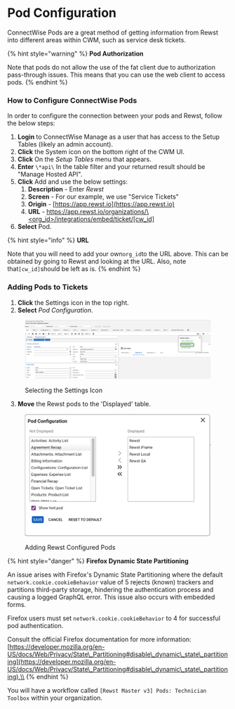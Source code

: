 # Pod Configuration

ConnectWise Pods are a great method of getting information from Rewst into different areas within CWM, such as service desk tickets.

{% hint style="warning" %}
**Pod Authorization**

Note that pods do not allow the use of the fat client due to authorization pass-through issues. This means that you can use the web client to access pods.
{% endhint %}

### How to Configure ConnectWise Pods

In order to configure the connection between your pods and Rewst, follow the below steps:

1. **Login** to ConnectWise Manage as a user that has access to the Setup Tables (likely an admin account).
2. **Click** the System icon on the bottom right of the CWM UI.
3. **Click** On the _Setup Tables_ menu that appears.
4. **Enter** `\*api\` In the table filter and your returned result should be "Manage Hosted API".
5. **Click** Add and use the below settings:
   1. **Description** - Enter _Rewst_
   2. **Screen** - For our example, we use "Service Tickets"
   3. **Origin** - [https://app.rewst.io](https://app.rewst.io)
   4. **URL** - [https://app.rewst.io/organizations/\<org\_id>/integrations/embed/ticket/\[cw\_id\]](https://app.rewst.io/organizations/%3Corg\_id%3E/integrations/embed/ticket/\[cw\_id)
6. **Select** Pod.

{% hint style="info" %}
**URL**

Note that you will need to add your own`org_id`to the URL above. This can be obtained by going to Rewst and looking at the URL. Also, note that`[cw_id]`should be left as is.
{% endhint %}

### Adding Pods to Tickets

1. **Click** the Settings icon in the top right.
2. **Select** _Pod Configuration_.

<figure><img src="../../../../.gitbook/assets/cwm-pod-config.png" alt=""><figcaption><p>Selecting the Settings Icon</p></figcaption></figure>

3. **Move** the Rewst pods to the 'Displayed' table.

<figure><img src="../../../../.gitbook/assets/cwm-pod-configuration-window.png" alt=""><figcaption><p>Adding Rewst Configured Pods</p></figcaption></figure>

{% hint style="danger" %}
**Firefox Dynamic State Partitioning**

An issue arises with Firefox's Dynamic State Partitioning where the default `network.cookie.cookieBehavior` value of 5 rejects (known) trackers and partitions third-party storage, hindering the authentication process and causing a logged GraphQL error. This issue also occurs with embedded forms.

Firefox users must set `network.cookie.cookieBehavior` to 4 for successful pod authentication.

Consult the official Firefox documentation for more information: [https://developer.mozilla.org/en-US/docs/Web/Privacy/State\_Partitioning#disable\_dynamic\_state\_partitioning](https://developer.mozilla.org/en-US/docs/Web/Privacy/State\_Partitioning#disable\_dynamic\_state\_partitioning).\\
{% endhint %}

You will have a workflow called `[Rewst Master v3] Pods: Technician Toolbox` within your organization.
